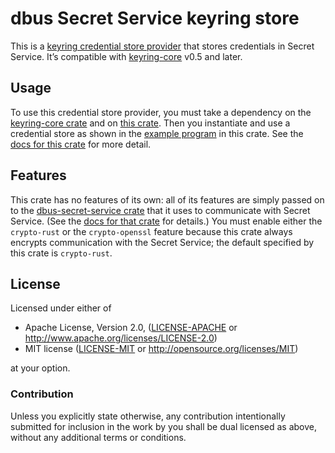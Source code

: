 # dbus Secret Service keyring store

This is a [keyring credential store provider](https://github.com/open-source-cooperative/keyring-rs/wiki/Keyring) that stores credentials in Secret Service. It’s compatible with [keyring-core](https://crates.io/crates/keyring-core) v0.5 and later.

## Usage

To use this credential store provider, you must take a dependency on the [keyring-core crate](https://crates.io/crates/keyring-core) and on [this crate](https://crates.io/crates/dbus-secret-service-keyring-store). Then you instantiate and use a credential store as shown in the [example program](https://github.com/open-source-cooperative/dbus-secret-service-keyring-store/blob/main/examples/example.rs) in this crate. See the [docs for this crate](https://docs.rs/docs/dbus-secret-service-keyring-store) for more detail.

## Features

This crate has no features of its own: all of its features are simply passed on to the [dbus-secret-service crate](https://crates.io/crates/dbus-secret-service) that it uses to communicate with Secret Service. (See the [docs for that crate](https://docs.rs/docs/dbus-secret-service) for details.) You must enable either the `crypto-rust` or the `crypto-openssl` feature because this crate always encrypts communication with the Secret Service; the default specified by this crate is `crypto-rust`.

## License

Licensed under either of

* Apache License, Version 2.0, ([LICENSE-APACHE](LICENSE-APACHE) or http://www.apache.org/licenses/LICENSE-2.0)
* MIT license ([LICENSE-MIT](LICENSE-MIT) or http://opensource.org/licenses/MIT)

at your option.

### Contribution

Unless you explicitly state otherwise, any contribution intentionally submitted for inclusion in the work by you shall be dual licensed as above, without any additional terms or conditions.
